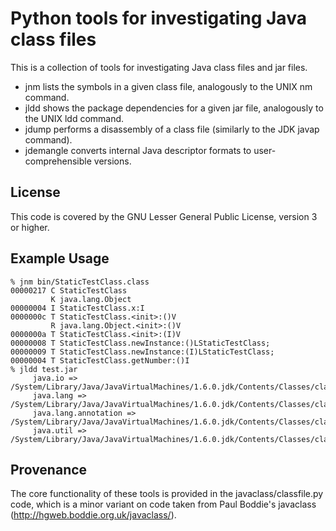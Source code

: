 Python tools for investigating Java class files
===============================================

This is a collection of tools for investigating Java class files and jar files.

* jnm lists the symbols in a given class file, analogously to the UNIX nm command.
* jldd shows the package dependencies for a given jar file, analogously to the UNIX ldd command.
* jdump performs a disassembly of a class file (similarly to the JDK javap command).
* jdemangle converts internal Java descriptor formats to user-comprehensible versions.

License
-------
This code is covered by the GNU Lesser General Public License, version 3 or higher.

Example Usage
-------------

    % jnm bin/StaticTestClass.class 
    00000217 C StaticTestClass
             K java.lang.Object
    00000004 I StaticTestClass.x:I
    0000000c T StaticTestClass.<init>:()V
             R java.lang.Object.<init>:()V
    0000000a T StaticTestClass.<init>:(I)V
    00000008 T StaticTestClass.newInstance:()LStaticTestClass;
    00000009 T StaticTestClass.newInstance:(I)LStaticTestClass;
    00000004 T StaticTestClass.getNumber:()I
    % jldd test.jar
    	 java.io => /System/Library/Java/JavaVirtualMachines/1.6.0.jdk/Contents/Classes/classes.jar
    	 java.lang => /System/Library/Java/JavaVirtualMachines/1.6.0.jdk/Contents/Classes/classes.jar
    	 java.lang.annotation => /System/Library/Java/JavaVirtualMachines/1.6.0.jdk/Contents/Classes/classes.jar
    	 java.util => /System/Library/Java/JavaVirtualMachines/1.6.0.jdk/Contents/Classes/classes.jar



Provenance
----------
The core functionality of these tools is provided in the javaclass/classfile.py code, which is a minor variant
on code taken from Paul Boddie's javaclass (http://hgweb.boddie.org.uk/javaclass/).
